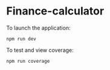 # Finance-calculator
To launch the application:
```
npm run dev
```
To test and view coverage:
```
npm run coverage
```
